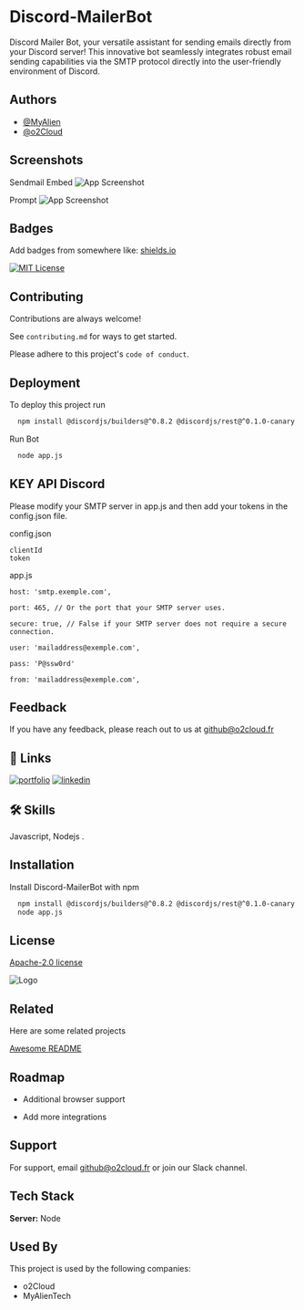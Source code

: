 
# Discord-MailerBot

Discord Mailer Bot, your versatile assistant for sending emails directly from your Discord server! This innovative bot seamlessly integrates robust email sending capabilities via the SMTP protocol directly into the user-friendly environment of Discord.

## Authors

- [@MyAlien](https://www.github.com/MyAlien)
- [@o2Cloud](https://www.github.com/o2Cloud-fr )

## Screenshots
Sendmail Embed
![App Screenshot](https://i.imgur.com/xERB3Ji.png)

Prompt
![App Screenshot](https://i.imgur.com/plGXNtD.png)


## Badges

Add badges from somewhere like: [shields.io](https://shields.io/)

[![MIT License](https://img.shields.io/badge/License-o2Cloud-yellow.svg)]()


## Contributing

Contributions are always welcome!

See `contributing.md` for ways to get started.

Please adhere to this project's `code of conduct`.


## Deployment

To deploy this project run

```bash
  npm install @discordjs/builders@^0.8.2 @discordjs/rest@^0.1.0-canary.0 discord-api-types@^0.24.0 discord.js@^13.3.1 discord.js-commando@^0.12.3 nodemailer@^6.9.11
```
Run Bot
```bash
  node app.js
```
## KEY API Discord

Please modify your SMTP server in app.js and then add your tokens in the config.json file.

config.json
```
clientId
token
```
app.js
```
host: 'smtp.exemple.com',

port: 465, // Or the port that your SMTP server uses.

secure: true, // False if your SMTP server does not require a secure connection.

user: 'mailaddress@exemple.com',

pass: 'P@ssw0rd'

from: 'mailaddress@exemple.com',
```
## Feedback

If you have any feedback, please reach out to us at github@o2cloud.fr


## 🔗 Links
[![portfolio](https://img.shields.io/badge/my_portfolio-000?style=for-the-badge&logo=ko-fi&logoColor=white)](https://vcard.o2cloud.fr/)
[![linkedin](https://img.shields.io/badge/linkedin-0A66C2?style=for-the-badge&logo=linkedin&logoColor=white)](https://www.linkedin.com/in/remi-simier-2b30142a1/)


## 🛠 Skills
Javascript, Nodejs .


## Installation

Install Discord-MailerBot with npm

```bash
  npm install @discordjs/builders@^0.8.2 @discordjs/rest@^0.1.0-canary.0 discord-api-types@^0.24.0 discord.js@^13.3.1 discord.js-commando@^0.12.3 nodemailer@^6.9.11
  node app.js
```
    
## License

[Apache-2.0 license](https://github.com/o2Cloud-fr/Discord-MailerBot/blob/main/LICENSE)


![Logo](https://o2cloud.fr/logo/o2Cloud.png)


## Related

Here are some related projects

[Awesome README](https://github.com/o2Cloud-fr/Discord-MailerBot/blob/main/README.md)


## Roadmap

- Additional browser support

- Add more integrations


## Support

For support, email github@o2cloud.fr or join our Slack channel.


## Tech Stack

**Server:** Node


## Used By

This project is used by the following companies:

- o2Cloud
- MyAlienTech

